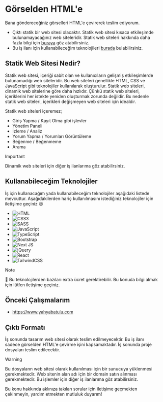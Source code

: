 # Görselden HTML'e

Bana göndereceğiniz görselleri HTML'e çevirerek teslim ediyorum.

- Çıktı statik bir web sitesi olacaktır. Statik web sitesi kısaca etkileşimde bulunamayacağınız web siteleridir. Statik web siteleri hakkında daha fazla bilgi için [buraya](#statik-web-sitesi-nedir) göz atabilirsiniz.
- Bu iş ilanı için kullanabileceğim teknolojileri [burada](#kullanabileceğim-teknolojiler-🔧) bulabilirsiniz.

## Statik Web Sitesi Nedir?

Statik web sitesi, içeriği sabit olan ve kullanıcıların gelişmiş etkileşimlerde bulunamadığı web siteleridir. Bu web siteleri genellikle HTML, CSS ve JavaScript gibi teknolojiler kullanılarak oluşturulur. Statik web siteleri, dinamik web sitelerine göre daha hızlıdır. Çünkü statik web siteleri, içeriklerini her istekte yeniden oluşturmak zorunda değildir. Bu nedenle statik web siteleri, içerikleri değişmeyen web siteleri için idealdir.

Statik web siteleri içeremez;

- Giriş Yapma / Kayıt Olma gibi işlevler
- Yönetim Paneli
- İzleme / Analiz
- Yorum Yapma / Yorumları Görüntüleme
- Beğenme / Beğenmeme
- Arama

> [!IMPORTANT]
> Dinamik web siteleri için diğer iş ilanlarıma göz atabilirsiniz.

## Kullanabileceğim Teknolojiler

İş için kullanacağım yada kullanabileceğim teknolojiler aşağıdaki listede mevcuttur. Aşağıdakilerden hariç kullanılmasını istediğiniz teknolojiler için iletişime geçiniz :wink:

- ![HTML](https://img.shields.io/badge/html5-%23E34F26.svg?style=for-the-badge&logo=HTML&logoColor=white)
- ![CSS3](https://img.shields.io/badge/css3-%231572B6.svg?style=for-the-badge&logo=css3&logoColor=white)
- ![SASS](https://img.shields.io/badge/SASS-hotpink.svg?style=for-the-badge&logo=SASS&logoColor=white)
- ![JavaScript](https://img.shields.io/badge/javascript-%23323330.svg?style=for-the-badge&logo=javascript&logoColor=%23F7DF1E)
- ![TypeScript](https://img.shields.io/badge/typescript-%23007ACC.svg?style=for-the-badge&logo=typescript&logoColor=white)
- ![Bootstrap](https://img.shields.io/badge/bootstrap-%238511FA.svg?style=for-the-badge&logo=bootstrap&logoColor=white)
- ![Next JS](https://img.shields.io/badge/Next-black?style=for-the-badge&logo=next.js&logoColor=white)
- ![jQuery](https://img.shields.io/badge/jquery-%230769AD.svg?style=for-the-badge&logo=jquery&logoColor=white)
- ![React](https://img.shields.io/badge/react-%2320232a.svg?style=for-the-badge&logo=react&logoColor=%2361DAFB)
- ![TailwindCSS](https://img.shields.io/badge/tailwindcss-%2338B2AC.svg?style=for-the-badge&logo=tailwind-css&logoColor=white)

> [!NOTE]
> :money_with_wings: Bu teknolojilerden bazıları extra ücret gerektirebilir. Bu konuda bilgi almak için lütfen iletişime geçiniz.

## Önceki Çalışmalarım

- <https://www.yahyabatulu.com>

## Çıktı Formatı

İş sonunda tasarım web sitesi olarak teslim edilmeyecektir. Bu iş ilanı sadece görselden HTML'e çevirme işini kapsamaktadır. İş sonunda proje dosyaları teslim edilecektir.

> [!WARNING]
> Bu dosyaların web sitesi olarak kullanılması için bir sunucuya yüklenmesi gerekmektedir. Web sitenin alan adı için bir domain satın alınması gerekmektedir. Bu işlemler için diğer iş ilanlarıma göz atabilirsiniz.

Bu konu hakkında aklınıza takılan sorular için iletişime geçmekten çekinmeyin, yardım etmekten mutluluk duyarım!
